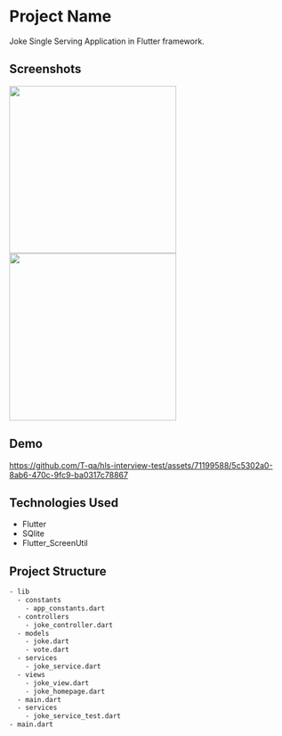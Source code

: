 # Project Name

Joke Single Serving Application in Flutter framework.


## Screenshots </a>
<p float="left">
 <img src="https://github.com/T-qa/hls-interview-test/assets/71199588/345a75ab-bb33-4ccb-9771-1f0a002a1f21.jpg" width="300" />
 <img src="https://github.com/T-qa/hls-interview-test/assets/71199588/f17d8b4c-5b76-4e0f-a318-6094c34d80e2.jpg" width="300" />

 
## Demo <a name="demo"></a>

https://github.com/T-qa/hls-interview-test/assets/71199588/5c5302a0-8ab6-470c-9fc9-ba0317c78867


## Technologies Used

- Flutter
- SQlite
- Flutter_ScreenUtil


## Project Structure

```bash
- lib
  - constants
    - app_constants.dart
  - controllers
    - joke_controller.dart
  - models
    - joke.dart
    - vote.dart
  - services
    - joke_service.dart
  - views
    - joke_view.dart
    - joke_homepage.dart
  - main.dart
  - services
    - joke_service_test.dart
- main.dart
```



